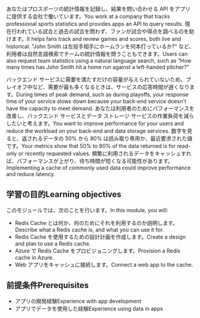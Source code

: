 <span data-ttu-id="c361a-101">あなたはプロスポーツの統計情報を記録し、結果を問い合わせる API をアプリに提供する会社で働いています。</span><span class="sxs-lookup"><span data-stu-id="c361a-101">You work at a company that tracks professional sports statistics and provides apps an API to query results.</span></span> <span data-ttu-id="c361a-102">現在行われている試合と過去の試合を問わず、ファンが試合や得点を調べるのを助けます。</span><span class="sxs-lookup"><span data-stu-id="c361a-102">It helps fans track and review games and scores, both live and historical.</span></span> <span data-ttu-id="c361a-103">"John Smith は左投手相手にホームランを何本打っているか?" など、利用者は自然言語検索でチームの統計情報を問うこともできます。</span><span class="sxs-lookup"><span data-stu-id="c361a-103">Users can also request team statistics using a natural language search, such as “How many times has John Smith hit a home run against a left-handed pitcher?”</span></span>

<span data-ttu-id="c361a-104">バックエンド サービスに需要を満たすだけの容量が与えられていないため、プレイオフ中など、需要が最も多くなるときは、サービスの応答時間が遅くなります。</span><span class="sxs-lookup"><span data-stu-id="c361a-104">During times of peak demand, such as during playoffs, your response time of your service slows down because your back-end service doesn't have the capacity to meet demand.</span></span> <span data-ttu-id="c361a-105">あなたは利用者のためにパフォーマンスを改善し、バックエンド サービスとデータ ストレージ サービスの作業負荷を減らしたいと考えます。</span><span class="sxs-lookup"><span data-stu-id="c361a-105">You want to improve performance for your users and reduce the workload on your back-end and data storage services.</span></span> <span data-ttu-id="c361a-106">数字を見ると、返されるデータの 50% から 80% は読み取り専用か、最近要求された値です。</span><span class="sxs-lookup"><span data-stu-id="c361a-106">Your metrics show that 50% to 80% of the data returned is for read-only or recently requested values.</span></span> <span data-ttu-id="c361a-107">頻繁に利用されるデータをキャッシュすれば、パフォーマンスが上がり、待ち時間が短くなる可能性があります。</span><span class="sxs-lookup"><span data-stu-id="c361a-107">Implementing a cache of commonly used data could improve performance and reduce latency.</span></span>

## <a name="learning-objectives"></a><span data-ttu-id="c361a-108">学習の目的</span><span class="sxs-lookup"><span data-stu-id="c361a-108">Learning objectives</span></span>

<span data-ttu-id="c361a-109">このモジュールでは、次のことを行います。</span><span class="sxs-lookup"><span data-stu-id="c361a-109">In this module, you will:</span></span>

- <span data-ttu-id="c361a-110">Redis Cache とは何か、何のためにそれを利用するのか説明します。</span><span class="sxs-lookup"><span data-stu-id="c361a-110">Describe what a Redis cache is, and what you can use it for.</span></span>
- <span data-ttu-id="c361a-111">Redis Cache を使用するための設計計画を作成します。</span><span class="sxs-lookup"><span data-stu-id="c361a-111">Create a design and plan to use a Redis cache.</span></span>
- <span data-ttu-id="c361a-112">Azure で Redis Cache をプロビジョニングします。</span><span class="sxs-lookup"><span data-stu-id="c361a-112">Provision a Redis cache in Azure.</span></span>
- <span data-ttu-id="c361a-113">Web アプリをキャッシュに接続します。</span><span class="sxs-lookup"><span data-stu-id="c361a-113">Connect a web app to the cache.</span></span>

## <a name="prerequisites"></a><span data-ttu-id="c361a-114">前提条件</span><span class="sxs-lookup"><span data-stu-id="c361a-114">Prerequisites</span></span>

- <span data-ttu-id="c361a-115">アプリの開発経験</span><span class="sxs-lookup"><span data-stu-id="c361a-115">Experience with app development</span></span>
- <span data-ttu-id="c361a-116">アプリでデータを使用した経験</span><span class="sxs-lookup"><span data-stu-id="c361a-116">Experience using data in apps</span></span>
